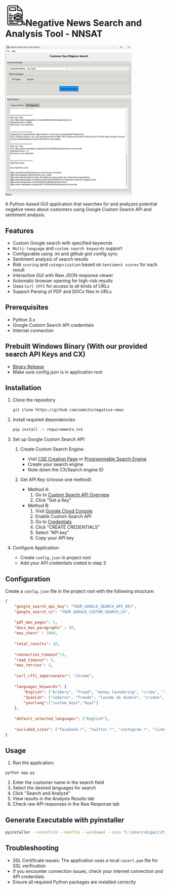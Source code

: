 <img src="./assets/logo.png" alt="nnsat-logo" width="64" align="left">

# Negative News Search and Analysis Tool - NNSAT

<img src="./assets/ss.png" alt="nnsat-screenshot"  width="400">

A Python-based GUI application that searches for and analyzes potential negative news about customers using Google Custom Search API and sentiment analysis. 

## Features

- Custom Google search with specified keywords
- `Multi-language` and `custom search keywords` support
- Configurable using .ini and github gist config sync
- Sentiment analysis of search results
- Risk `scoring` and `categorization` based on `Sentiment scores` for each result
- Interactive GUI with Raw JSON response viewer
- Automatic browser opening for high-risk results
- Uses `Curl CFFI` for access to all kinds of URLs
- Support Parsing of PDF and DOCx files in URLs


## Prerequisites

- Python 3.x
- Google Custom Search API credentials
- Internet connection

## Prebuilt Windows Binary (With our provided search API Keys and CX)
- [Binary Release]()
- Make sure config.json is in application root

## Installation

1. Clone the repository
   ```bash
   git clone https://github.com/aamitn/negative-news
   ```
2. Install required dependencies:
   ```bash
   pip install -r requirements.txt
   ```
3. Set up Google Custom Search API:
   1. Create Custom Search Engine:
      - Visit [CSE Creation Page](https://cse.google.com/cse/create/new) or [Programmable Search Engine](https://programmablesearchengine.google.com/controlpanel/create)
      - Create your search engine
      - Note down the CX/Search engine ID
   
   2. Get API Key (choose one method):
      - Method A:
        1. Go to [Custom Search API Overview](https://developers.google.com/custom-search/v1/overview)
        2. Click "Get a Key"
      - Method B:
        1. Visit [Google Cloud Console](http://console.cloud.google.com/apis/library/customsearch.googleapis.com)
        2. Enable Custom Search API
        3. Go to [Credentials](http://console.cloud.google.com/apis/credentials)
        4. Click "CREATE CREDENTIALS"
        5. Select "API key"
        6. Copy your API key
   
4. Configure Application:
      - Create `config.json` in project root
      - Add your API credentials creted in step 3

## Configuration

Create a `config.json` file in the project root with the following structure:

```json
{
    "google_search_api_key": "YOUR_GOOGLE_SEARCH_API_KEY",
    "google_search_cx": "YOUR_GOOGLE_CUSTOM_SEARCH_CX",   

    "pdf_max_pages": 5,
    "docx_max_paragraphs" : 50,
    "max_chars" : 1000,

    "total_results": 10,

    "connection_timeout":5,
    "read_timeout": 5,
    "max_retries": 2,
    
    "curl_cffi_impersonator": "chrome",

    "languages_keywords": {
        "English": ["bribery", "fraud", "money laundering", "crime", "terrorism", "corruption"],
        "Spanish": ["soborno", "fraude", "lavado de dinero", "crimen", "terrorismo", "corrupción"],
        "yourlang":["custom_key1","key2"]
    },

    "default_selected_languages": ["English"],

    "excluded_sites": ["facebook.*", "twitter.*", "instagram.*", "linkedin.*", "reddit.*"]
}
```

## Usage

1. Run the application:
```bash
python app.py
```

2. Enter the customer name in the search field
3. Select the desired languages for search
4. Click "Search and Analyze"
5. View results in the Analysis Results tab
6. Check raw API responses in the Raw Response tab


## Generate Executable with pyinstaller

```bash
pyinstaller --noconfirm --onefile --windowed --icon "C:\Users\bigwiz\PycharmProjects\negative-news\assets\logo.ico"  "C:\Users\bigwiz\PycharmProjects\negative-news\app.py"
```

## Troubleshooting

- SSL Certificate issues: The application uses a local `cacert.pem` file for SSL verification
- If you encounter connection issues, check your internet connection and API credentials
- Ensure all required Python packages are installed correctly
